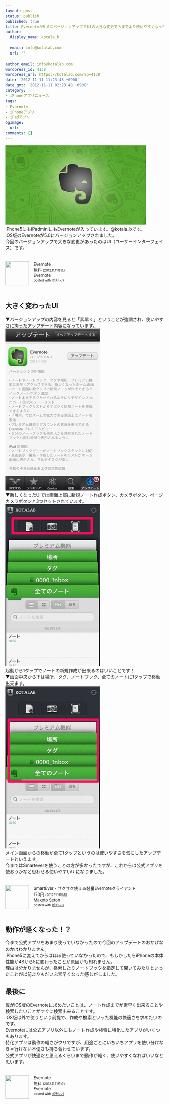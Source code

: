 ```yaml
---
layout: post
status: publish
published: true
title: Evernoteが5.0にバージョンアップ！UIの大きな変更で今までより使いやすくなった！
author:
  display_name: kotala_b

  email: info@kotalab.com
  url: ''

author_email: info@kotalab.com
wordpress_id: 4138
wordpress_url: https://kotalab.com/?p=4138
date: '2012-11-11 11:23:48 +0900'
date_gmt: '2012-11-11 02:23:48 +0900'
category:
- iPhoneアプリニュース
tags:
- Evernote
- iPhoneアプリ
- iPadアプリ
ogImage:
  url:
comments: []
---
```

<p><img alt="" src="/wp-content/uploads/slooProImg_20121111102436.png" width="448" height="251" /><br />
iPhone5にもiPadminiにもEvernoteが入っています。@kotala_bです。<br />
iOS版のEvernoteが5.0にバージョンアップされました。<br />
今回のバージョンアップで大きな変更があったのはUI（ユーザーインターフェイス）です。</p>
<div class="pochireba" style="text-align:left;font-size:small;padding:20px 0;/zoom: 1;overflow: hidden;"><span class="removed_link" title="click.linksynergy.com/fs-bin/click?id=d2yYUp776R4&amp;subid=&amp;offerid=94348.1&amp;type=3&amp;tmpid=3910&amp;RD_PARM1=https%253A%252F%252Fitunes.apple.com%252Fjp%252Fapp%252Fevernote%252Fid281796108%253Fmt%253D8%2526uo%253D4"><img src="http://a75.phobos.apple.com/us/r1000/098/Purple/v4/03/a6/d5/03a6d5ef-ff69-be8d-7d77-94c4ce07b758/mzm.hsightnd.png" width="75" height="75" style="float:left;margin:0 15px 0 0;" class="pochi_img" ></span>
<div class="pochi_info" style="text-align:left;/zoom: 1;overflow: hidden;">
<div class="pochi_name"><span class="removed_link" title="click.linksynergy.com/fs-bin/click?id=d2yYUp776R4&amp;subid=&amp;offerid=94348.1&amp;type=3&amp;tmpid=3910&amp;RD_PARM1=https%253A%252F%252Fitunes.apple.com%252Fjp%252Fapp%252Fevernote%252Fid281796108%253Fmt%253D8%2526uo%253D4">Evernote</span></div>
<div class="pochi_price" style="display:inline;">無料</div>
<div class="pochi_time" style="font-size:x-small;display:inline;">(2012.11.11時点)</div>
<div class="pochi_seller"><span class="removed_link" title="click.linksynergy.com/fs-bin/click?id=d2yYUp776R4&amp;subid=&amp;offerid=94348.1&amp;type=3&amp;tmpid=3910&amp;RD_PARM1=https%253A%252F%252Fitunes.apple.com%252Fjp%252Fartist%252Fevernote%252Fid281796111%253Fuo%253D4">Evernote</span></div>
<div class="pochi_post" style="font-size:x-small;">posted with <a href="https://pochireba.com">ポチレバ</a></div>
</div>
<div class="pochireba-footer" style="clear: left"></div>
</div>
<!--more-->
<h2>大きく変わったUI</h2>
<p>▼バージョンアップの内容を見ると「素早く」ということが強調され、使いやすさに拘ったアップデート内容になっています。<br />
<img alt="" src="/wp-content/uploads/slooProImg_20121111102433.jpg" width="300" height="514" /><br />
▼新しくなったUIでは画面上部に新規ノート作成ボタン、カメラボタン、ページカメラボタンと3つセットされています。<br />
<img alt="" src="/wp-content/uploads/slooProImg_20121111105433.png" width="300" height="514" /><br />
起動から1タップでノートの新規作成が出来るのはいいことです！<br />
▼画面中央から下は場所、タグ、ノートブック、全てのノートに1タップで移動出来ます。<br />
<img alt="" src="/wp-content/uploads/slooProImg_20121111105431.png" width="300" height="514" /><br />
メイン画面からの移動が全て1タップというのは使いやすさを気にしたアップデートといえます。<br />
今まではSmarteverを使うことの方が多かったですが、これからは公式アプリを使おうかなと思わせる使いやすいUIになりました。</p>
<div class="pochireba" style="text-align:left;font-size:small;padding:20px 0;/zoom: 1;overflow: hidden;"><span class="removed_link" title="click.linksynergy.com/fs-bin/click?id=d2yYUp776R4&amp;subid=&amp;offerid=94348.1&amp;type=3&amp;tmpid=3910&amp;RD_PARM1=https%253A%252F%252Fitunes.apple.com%252Fjp%252Fapp%252Fsmartever-sakusaku-shieru%252Fid493990103%253Fmt%253D8%2526uo%253D4"><img src="http://a1946.phobos.apple.com/us/r1000/062/Purple/v4/03/e5/86/03e5863b-78e4-fab1-d7c6-9adb6d9ca301/mza_5251020485347599819.png" width="75" height="75" style="float:left;margin:0 15px 0 0;" class="pochi_img" ></span>
<div class="pochi_info" style="text-align:left;/zoom: 1;overflow: hidden;">
<div class="pochi_name"><span class="removed_link" title="click.linksynergy.com/fs-bin/click?id=d2yYUp776R4&amp;subid=&amp;offerid=94348.1&amp;type=3&amp;tmpid=3910&amp;RD_PARM1=https%253A%252F%252Fitunes.apple.com%252Fjp%252Fapp%252Fsmartever-sakusaku-shieru%252Fid493990103%253Fmt%253D8%2526uo%253D4">SmartEver - サクサク使える軽量Evernoteクライアント</span></div>
<div class="pochi_price" style="display:inline;">170円</div>
<div class="pochi_time" style="font-size:x-small;display:inline;">(2012.11.11時点)</div>
<div class="pochi_seller"><span class="removed_link" title="click.linksynergy.com/fs-bin/click?id=d2yYUp776R4&amp;subid=&amp;offerid=94348.1&amp;type=3&amp;tmpid=3910&amp;RD_PARM1=https%253A%252F%252Fitunes.apple.com%252Fjp%252Fartist%252Fmakoto-setoh%252Fid297356141%253Fuo%253D4">Makoto Setoh</span></div>
<div class="pochi_post" style="font-size:x-small;">posted with <a href="https://pochireba.com">ポチレバ</a></div>
</div>
<div class="pochireba-footer" style="clear: left"></div>
</div>
<h2>動作が軽くなった！？</h2>
<p>今まで公式アプリをあまり使っていなかったので今回のアップデートのおかげなのかはわかりません。<br />
iPhone5に変えてからはほぼ使っていなかったので、もしかしたらiPhoneの本体性能が4Sから5に変わったことが原因かも知れません。<br />
理由は分かりませんが、検索したりノートブックを指定して開いてみたりといったことが以前よりもだいぶ素早くなった感じがしました。</p>
<h2>最後に</h2>
<p>僕がiOS版のEvernoteに求めたいことは、ノート作成までが素早く出来ることや検索したいことがすぐに検索出来ることです。<br />
iOS版は外で使うという前提で、作成や検索といった機能の快適さを求めたいのです。<br />
Evernoteには公式アプリ以外にもノート作成や検索に特化したアプリがいくつもあります。<br />
特化アプリは動作の軽さがウリですが、用途ごとにいちいちアプリを使い分けなきゃ行けない不便さも持ち合わせています。<br />
公式アプリが快適だと思えるくらいまで動作が軽く、使いやすくなればいいなと思います。</p>
<div class="pochireba" style="text-align:left;font-size:small;padding:20px 0;/zoom: 1;overflow: hidden;"><span class="removed_link" title="click.linksynergy.com/fs-bin/click?id=d2yYUp776R4&amp;subid=&amp;offerid=94348.1&amp;type=3&amp;tmpid=3910&amp;RD_PARM1=https%253A%252F%252Fitunes.apple.com%252Fjp%252Fapp%252Fevernote%252Fid281796108%253Fmt%253D8%2526uo%253D4"><img src="http://a75.phobos.apple.com/us/r1000/098/Purple/v4/03/a6/d5/03a6d5ef-ff69-be8d-7d77-94c4ce07b758/mzm.hsightnd.png" width="75" height="75" style="float:left;margin:0 15px 0 0;" class="pochi_img" ></span>
<div class="pochi_info" style="text-align:left;/zoom: 1;overflow: hidden;">
<div class="pochi_name"><span class="removed_link" title="click.linksynergy.com/fs-bin/click?id=d2yYUp776R4&amp;subid=&amp;offerid=94348.1&amp;type=3&amp;tmpid=3910&amp;RD_PARM1=https%253A%252F%252Fitunes.apple.com%252Fjp%252Fapp%252Fevernote%252Fid281796108%253Fmt%253D8%2526uo%253D4">Evernote</span></div>
<div class="pochi_price" style="display:inline;">無料</div>
<div class="pochi_time" style="font-size:x-small;display:inline;">(2012.11.11時点)</div>
<div class="pochi_seller"><span class="removed_link" title="click.linksynergy.com/fs-bin/click?id=d2yYUp776R4&amp;subid=&amp;offerid=94348.1&amp;type=3&amp;tmpid=3910&amp;RD_PARM1=https%253A%252F%252Fitunes.apple.com%252Fjp%252Fartist%252Fevernote%252Fid281796111%253Fuo%253D4">Evernote</span></div>
<div class="pochi_post" style="font-size:x-small;">posted with <a href="https://pochireba.com">ポチレバ</a></div>
</div>
<div class="pochireba-footer" style="clear: left"></div>
</div>
